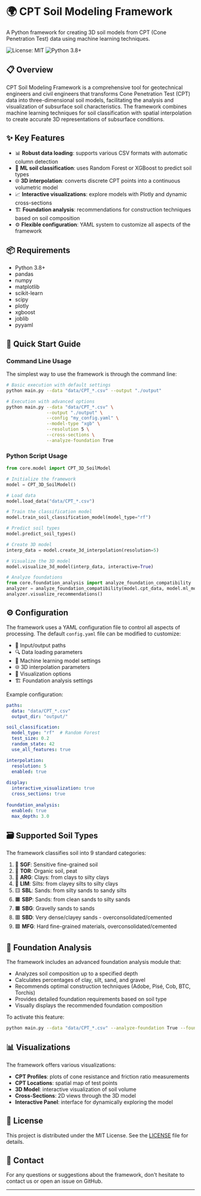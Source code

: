 # 🌍 CPT Soil Modeling Framework

A Python framework for creating 3D soil models from CPT (Cone Penetration Test) data using machine learning techniques.

![License: MIT](https://img.shields.io/badge/License-MIT-yellow.svg)
![Python 3.8+](https://img.shields.io/badge/python-3.8+-blue.svg)

## 📋 Overview

CPT Soil Modeling Framework is a comprehensive tool for geotechnical engineers and civil engineers that transforms Cone Penetration Test (CPT) data into three-dimensional soil models, facilitating the analysis and visualization of subsurface soil characteristics. The framework combines machine learning techniques for soil classification with spatial interpolation to create accurate 3D representations of subsurface conditions.

## ✨ Key Features

- 📊 **Robust data loading**: supports various CSV formats with automatic column detection
- 🧠 **ML soil classification**: uses Random Forest or XGBoost to predict soil types
- 🌐 **3D interpolation**: converts discrete CPT points into a continuous volumetric model
- 📈 **Interactive visualizations**: explore models with Plotly and dynamic cross-sections
- 🏗️ **Foundation analysis**: recommendations for construction techniques based on soil composition
- ⚙️ **Flexible configuration**: YAML system to customize all aspects of the framework

## 📦 Requirements

- Python 3.8+
- pandas
- numpy
- matplotlib
- scikit-learn
- scipy
- plotly
- xgboost
- joblib
- pyyaml

## 🚀 Quick Start Guide

### Command Line Usage

The simplest way to use the framework is through the command line:

```bash
# Basic execution with default settings
python main.py --data "data/CPT_*.csv" --output "./output"

# Execution with advanced options
python main.py --data "data/CPT_*.csv" \
               --output "./output" \
               --config "my_config.yaml" \
               --model-type "xgb" \
               --resolution 5 \
               --cross-sections \
               --analyze-foundation True
```

### Python Script Usage

```python
from core.model import CPT_3D_SoilModel

# Initialize the framework
model = CPT_3D_SoilModel()

# Load data
model.load_data("data/CPT_*.csv")

# Train the classification model
model.train_soil_classification_model(model_type="rf")

# Predict soil types
model.predict_soil_types()

# Create 3D model
interp_data = model.create_3d_interpolation(resolution=5)

# Visualize the 3D model
model.visualize_3d_model(interp_data, interactive=True)

# Analyze foundations
from core.foundation_analysis import analyze_foundation_compatibility
analyzer = analyze_foundation_compatibility(model.cpt_data, model.ml_model_data)
analyzer.visualize_recommendations()
```

## ⚙️ Configuration

The framework uses a YAML configuration file to control all aspects of processing. The default `config.yaml` file can be modified to customize:

- 📁 Input/output paths
- 🔍 Data loading parameters
- 🧮 Machine learning model settings
- 🌐 3D interpolation parameters
- 🎨 Visualization options
- 🏗️ Foundation analysis settings

Example configuration:

```yaml
paths:
  data: "data/CPT_*.csv"
  output_dir: "output/"

soil_classification:
  model_type: "rf"  # Random Forest
  test_size: 0.2
  random_state: 42
  use_all_features: true

interpolation:
  resolution: 5
  enabled: true
  
display:
  interactive_visualization: true
  cross_sections: true
  
foundation_analysis:
  enabled: true
  max_depth: 3.0
```

## 🗃️ Supported Soil Types

The framework classifies soil into 9 standard categories:

1. 🧱 **SGF**: Sensitive fine-grained soil
2. 🌱 **TOR**: Organic soil, peat
3. 🔷 **ARG**: Clays: from clays to silty clays
4. 🔶 **LIM**: Silts: from clayey silts to silty clays
5. 🟨 **SBL**: Sands: from silty sands to sandy silts
6. 🟧 **SBP**: Sands: from clean sands to silty sands
7. 🟫 **SBG**: Gravelly sands to sands
8. 🟥 **SBD**: Very dense/clayey sands - overconsolidated/cemented
9. 🟪 **MFG**: Hard fine-grained materials, overconsolidated/cemented

## 🧰 Foundation Analysis

The framework includes an advanced foundation analysis module that:

- Analyzes soil composition up to a specified depth
- Calculates percentages of clay, silt, sand, and gravel
- Recommends optimal construction techniques (Adobe, Pisé, Cob, BTC, Torchis)
- Provides detailed foundation requirements based on soil type
- Visually displays the recommended foundation composition

To activate this feature:

```bash
python main.py --data "data/CPT_*.csv" --analyze-foundation True --foundation-depth 1.5
```

## 📊 Visualizations

The framework offers various visualizations:

- **CPT Profiles**: plots of cone resistance and friction ratio measurements
- **CPT Locations**: spatial map of test points
- **3D Model**: interactive visualization of soil volume
- **Cross-Sections**: 2D views through the 3D model
- **Interactive Panel**: interface for dynamically exploring the model

## 📄 License

This project is distributed under the MIT License. See the [LICENSE](LICENSE) file for details.

## 👥 Contact

For any questions or suggestions about the framework, don't hesitate to contact us or open an issue on GitHub.

---